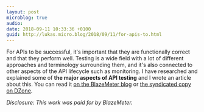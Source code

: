 ```yaml
---
layout: post
microblog: true
audio: 
date: 2018-09-11 10:33:36 +0100
guid: http://lukas.micro.blog/2018/09/11/for-apis-to.html
---
```

For APIs to be successful, it's important that they are functionally correct and that they perform well. Testing is a wide field with a lot of different approaches and terminology surrounding them, and it's also connected to other aspects of the API lifecycle such as monitoring. I have researched and explained some of **the major aspects of API testing** and I wrote an article about this. You can read it [on the BlazeMeter blog](https://www.blazemeter.com/blog/api-performance-testing-scenarios-and-vocabulary) or [the syndicated copy on DZone](https://dzone.com/articles/api-performance-testing-scenarios-and-vocabulary).

_Disclosure: This work was paid for by BlazeMeter._
